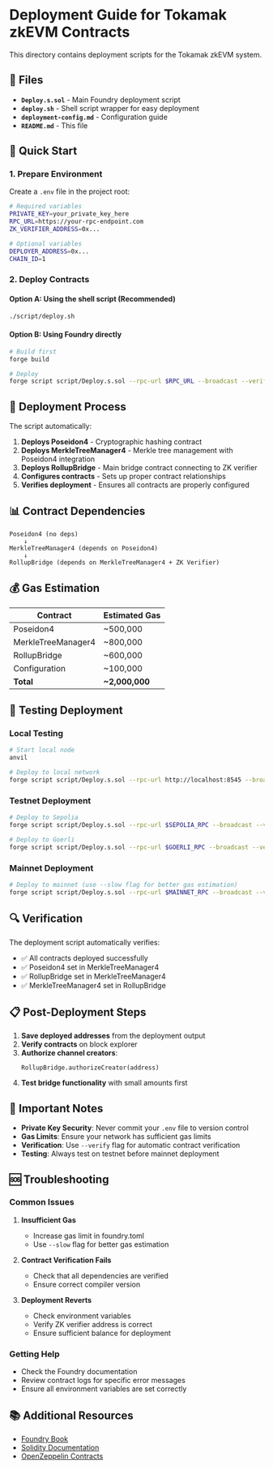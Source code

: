 # Deployment Guide for Tokamak zkEVM Contracts

This directory contains deployment scripts for the Tokamak zkEVM system.

## 📁 Files

- **`Deploy.s.sol`** - Main Foundry deployment script
- **`deploy.sh`** - Shell script wrapper for easy deployment
- **`deployment-config.md`** - Configuration guide
- **`README.md`** - This file

## 🚀 Quick Start

### 1. Prepare Environment

Create a `.env` file in the project root:

```bash
# Required variables
PRIVATE_KEY=your_private_key_here
RPC_URL=https://your-rpc-endpoint.com
ZK_VERIFIER_ADDRESS=0x...

# Optional variables
DEPLOYER_ADDRESS=0x...
CHAIN_ID=1
```

### 2. Deploy Contracts

#### Option A: Using the shell script (Recommended)
```bash
./script/deploy.sh
```

#### Option B: Using Foundry directly
```bash
# Build first
forge build

# Deploy
forge script script/Deploy.s.sol --rpc-url $RPC_URL --broadcast --verify
```

## 🔧 Deployment Process

The script automatically:

1. **Deploys Poseidon4** - Cryptographic hashing contract
2. **Deploys MerkleTreeManager4** - Merkle tree management with Poseidon4 integration
3. **Deploys RollupBridge** - Main bridge contract connecting to ZK verifier
4. **Configures contracts** - Sets up proper contract relationships
5. **Verifies deployment** - Ensures all contracts are properly configured

## 📊 Contract Dependencies

```
Poseidon4 (no deps)
    ↓
MerkleTreeManager4 (depends on Poseidon4)
    ↓
RollupBridge (depends on MerkleTreeManager4 + ZK Verifier)
```

## 💰 Gas Estimation

| Contract | Estimated Gas |
|----------|---------------|
| Poseidon4 | ~500,000 |
| MerkleTreeManager4 | ~800,000 |
| RollupBridge | ~600,000 |
| Configuration | ~100,000 |
| **Total** | **~2,000,000** |

## 🧪 Testing Deployment

### Local Testing
```bash
# Start local node
anvil

# Deploy to local network
forge script script/Deploy.s.sol --rpc-url http://localhost:8545 --broadcast
```

### Testnet Deployment
```bash
# Deploy to Sepolia
forge script script/Deploy.s.sol --rpc-url $SEPOLIA_RPC --broadcast --verify

# Deploy to Goerli
forge script script/Deploy.s.sol --rpc-url $GOERLI_RPC --broadcast --verify
```

### Mainnet Deployment
```bash
# Deploy to mainnet (use --slow flag for better gas estimation)
forge script script/Deploy.s.sol --rpc-url $MAINNET_RPC --broadcast --verify --slow
```

## 🔍 Verification

The deployment script automatically verifies:
- ✅ All contracts deployed successfully
- ✅ Poseidon4 set in MerkleTreeManager4
- ✅ RollupBridge set in MerkleTreeManager4
- ✅ MerkleTreeManager4 set in RollupBridge

## 📋 Post-Deployment Steps

1. **Save deployed addresses** from the deployment output
2. **Verify contracts** on block explorer
3. **Authorize channel creators**:
   ```solidity
   RollupBridge.authorizeCreator(address)
   ```
4. **Test bridge functionality** with small amounts first

## 🚨 Important Notes

- **Private Key Security**: Never commit your `.env` file to version control
- **Gas Limits**: Ensure your network has sufficient gas limits
- **Verification**: Use `--verify` flag for automatic contract verification
- **Testing**: Always test on testnet before mainnet deployment

## 🆘 Troubleshooting

### Common Issues

1. **Insufficient Gas**
   - Increase gas limit in foundry.toml
   - Use `--slow` flag for better gas estimation

2. **Contract Verification Fails**
   - Check that all dependencies are verified
   - Ensure correct compiler version

3. **Deployment Reverts**
   - Check environment variables
   - Verify ZK verifier address is correct
   - Ensure sufficient balance for deployment

### Getting Help

- Check the Foundry documentation
- Review contract logs for specific error messages
- Ensure all environment variables are set correctly

## 📚 Additional Resources

- [Foundry Book](https://book.getfoundry.sh/)
- [Solidity Documentation](https://docs.soliditylang.org/)
- [OpenZeppelin Contracts](https://docs.openzeppelin.com/contracts/)
